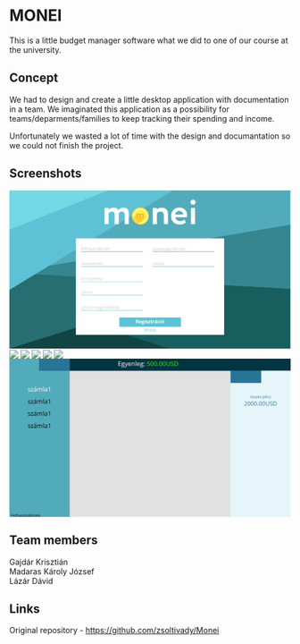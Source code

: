 # MONEI

This is a little budget manager software what we did to one of our course at the university.

## Concept

We had to design and create a little desktop application with documentation in a team.  We imaginated this application as a possibility for teams/deparments/families to keep tracking their spending and income.

Unfortunately we wasted a lot of time with the design and documantation so we could not finish the project.

## Screenshots

<img align="center" src="./Design/Real Design/Regisztráció.png">
<img align="center" src="./Design/Real Design/Elfelejtett jelszó.png">
<img align="center" src="./Design/Real Design/Elfelejtett jelszó2.png">
<img align="center" src="./Design/Real Design/Elfelejtett jelszó3.png">
<img align="center" src="./Design/Real Design/Elfelejtett jelszó4.png">
<img align="center" src="./Design/Real Design/Bejelentkezés.png">
<img align="center" src="./Design/Real Design/Main.png">

## Team members

Gajdár Krisztián</br>
Madaras Károly József</br>
Lázár Dávid</br>

## Links

Original repository - https://github.com/zsoltivady/Monei
